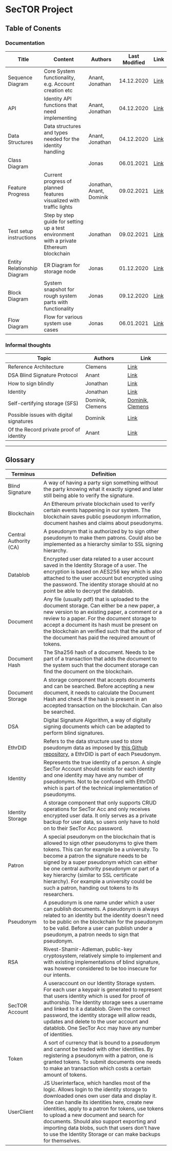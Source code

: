 # SecTOR Project

## Table of Conents


### Documentation

| Title | Content | Authors| Last Modified | Link |
| --- | --- | --- | --- | --- |
| Sequence Diagram | Core System functionality, e.g. Account creation etc | Anant, Jonathan | 14.12.2020 | [Link](https://github.com/clecap/sector-coop/blob/main/Documentation/Graphics/Sequence-Diagram/Sequence_Diagram_20201214.pdf) 
| API | Identity API functions that need implementing | Anant, Jonathan | 04.12.2020 | [Link](https://github.com/clecap/sector-coop/blob/main/Documentation/Documents/API%20functions%20for%20identity%20component.md) 
| Data Structures | Data structures and types needed for the identity handling | Anant, Jonathan | 04.12.2020 | [Link](https://github.com/clecap/sector-coop/blob/main/Documentation/Documents/Datastructures%20for%20Identity%20Component.md) 
| Class Diagram | | Jonas | 06.01.2021 | [Link](https://github.com/clecap/sector-coop/blob/main/Documentation/Graphics/UML/class%20diagram.png) 
| Feature Progress | Current progress of planned features visualized with traffic lights | Jonathan, Anant, Dominik | 09.02.2021 | [Link](https://github.com/clecap/sector-coop/blob/main/Documentation/Feature%20Progress.md)
| Test setup instructions | Step by step guide for setting up a test environment with a private Ethereum blockchain | Jonathan | 09.02.2021 | [Link](https://github.com/clecap/sector-coop/blob/Documentation/Documents/Test%20Chain%20Setup%20Guide.md)
| Entity Relationship Diagram | ER Diagram for storage node | Jonas | 01.12.2020 | [Link](https://github.com/clecap/sector-coop/blob/main/Documentation/Graphics/UML/new%20entity%20relationship%20diagram.png) |
| Block Diagram | System snapshot for rough system parts with functionality | Jonas | 09.12.2020 | [Link](https://github.com/clecap/sector-coop/blob/main/Documentation/Graphichs/UML/block%20Diagram.png) 
| Flow Diagram | Flow for various system use cases | Jonas | 06.01.2021 | [Link](https://github.com/clecap/sector-coop/blob/main/Documentation/Graphics/UML/flowdiagram-new.svg) 

### Informal thoughts

| Topic | Authors | Link |
| --- | --- | --- |
| Reference Architecture | Clemens | [Link](https://www.overleaf.com/read/wvmrnhbrhxpb)
| DSA Blind Signature Protocol | Anant | [Link](https://github.com/clecap/sector-coop/blob/main/Documentation/Research%20and%20Brainstorming/DSA%20Blind%20Signature%20Protocol.md) 
| How to sign blindly | Jonathan | [Link](https://github.com/clecap/sector-coop/blob/main/Documentation/Research%20and%20Brainstorming/How%20to%20blind%20signature.md) 
| Identity | Jonathan | [Link](https://github.com/clecap/sector-coop/blob/main/Documentation/Research%20and%20Brainstorming/Identity%20notes.md) 
| Self-certifying storage (SFS) | Dominik, Clemens | [Dominik](https://github.com/clecap/sector-coop/blob/main/Documentation/Research%20and%20Brainstorming/Self-certifying%20storage%20(SFS).md), [Clemens](https://www.overleaf.com/read/kmnhzctsszdk)
| Possible issues with digital signatures | Dominik | [Link](https://github.com/clecap/sector-coop/blob/main/Documentation/Research%20and%20Brainstorming/Possible%20issues%20with%20digital%20signatures.md) 
| Of the Record private proof of identity | Anant | [Link](https://github.com/clecap/sector-coop/blob/main/Documentation/Research%20and%20Brainstorming/OTR%20implementation%20for%20Private%20Linking.md)

* * *

## Glossary

| Terminus | Definition |
| --- | --- |
| Blind Signature | A way of having a party sign something without the party knowing what it exactly signed and later still being able to verify the signature.
| Blockchain | An Ethereum private blockchain used to verify certain events happening in our system. The blockchain saves public pseudonym information, document hashes and claims about pseudonyms. 
| Central Authority (CA) | A pseudonym that is authorized by to sign other pseudonym to make them patrons. Could also be implemented as a hierarchy similar to SSL signing hierarchy. 
| Datablob | Encrypted user data related to a user account saved in the Identity Storage of a user. The encryption is based on AES256 key which is also attached to the user account but encrypted using the password. The identity storage should at no point be able to decrypt the datablob. 
| Document | Any file (usually pdf) that is uploaded to the document storage. Can either be a new paper, a new version to an existing paper, a comment or a review to a paper. For the document storage to accept a document its hash must be present on the blockchain an verified such that the author of the document has paid the required amount of tokens. 
| Document Hash | The Sha256 hash of a document. Needs to be part of a transaction that adds the document to the system such that the document storage can find the document on the blockchain. 
| Document Storage | A storage component that accepts documents and can be searched. Before accepting a new document, it needs to calculate the Document Hash and check if the hash is present in an accepted transaction on the blockchain. Can also be searched. 
| DSA | Digital Signature Algorithm, a way of digitally signing documents which can be adapted to perform blind signatures.
| EthrDID | Refers to the data structure used to store pseudonym data as imposed by [this Github repository](https://github.com/uport-project/ethr-did), a EthrDID is part of each Pseudonym. 
| Identity | Represents the true identity of a person. A single SecTor Account should exists for each identity and one identity may have any number of pseudonyms. Not to be confused with EthrDID which is part of the technical implementation of pseudonyms. 
| Identity Storage | A storage component that only supports CRUD operations for SecTor Acc and only receives encrypted user data. It only serves as a private backup for user data, so users only have to hold on to their SecTor Acc password. 
| Patron | A special pseudonym on the blockchain that is allowed to sign other pseudonyms to give them tokens. This can for example be a university. To become a patron the signature needs to be signed by a super pseudonym which can either be one central authority pseudonym or part of a key hierarchy (similar to SSL certificate hierarchy). For example a university could be such a patron, handing out tokens to its researchers. 
| Pseudonym | A pseudonym is one name under which a user can publish documents. A pseudonym is always related to an identity but the identity doesn't need to be public on the blockchain for the pseudonym to be valid. Before a user can publish under a pseudonym, a patron needs to sign that pseudonym. 
| RSA | Rivest-Shamir-Adleman, public-key cryptosystem, relatively simple to implement and with existing implementations of blind signature, was however considered to be too insecure for our intents.
| SecTOR Account | A useraccount on our Identity Storage system. For each user a keypair is generated to represent that users identity which is used for proof of authorship. The Identity storage sees a username and linked to it a datablob. Given the correct password, the identity storage will allow reads, updates and delete to the user account and datablob. One SecTor Acc may have any number of identities. 
| Token | A sort of currency that is bound to a pseudonym and cannot be traded with other identities. By registering a pseudonym with a patron, one is granted tokens. To submit documents one needs to make an transaction which costs a certain amount of tokens. 
| UserClient | JS Userinterface, which handles most of the logic. Allows login to the identity storage to downloaded ones own user data and display it. One can handle its identities here, create new identities, apply to a patron for tokens, use tokens to upload a new document and search for documents. Should also support exporting and importing data blobs, such that users don't have to use the Identity Storage or can make backups for themselves. 
